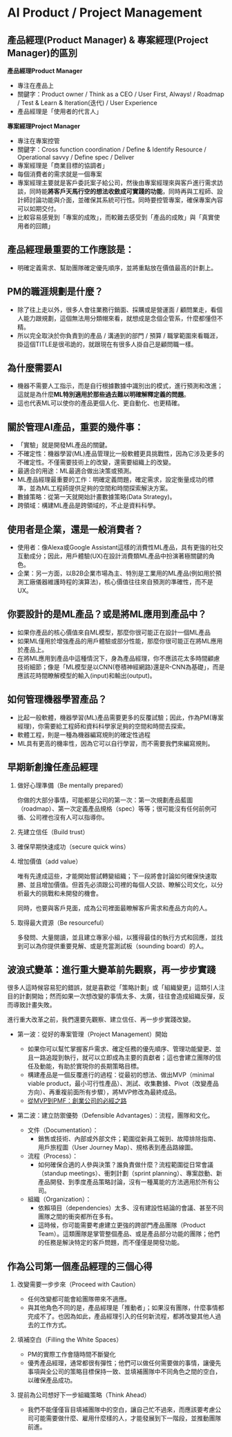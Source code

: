 # AI Product / Project Management

## 產品經理(Product Manager) & 專案經理(Project Manager)的區別
**產品經理Product Manager**
* 專注在產品上
* 關鍵字：Product owner / Think as a CEO / User First, Always! / Roadmap / Test & Learn & Iteration(迭代) / User Experience
* 產品經理是「使用者的代言人」

**專案經理Project Manager**
* 專注在專案控管
* 關鍵字：Cross function coordination / Define & Identify Resource / Operational savvy / Define spec / Deliver
* 專案經理是「商業目標的協調者」
* 每個消費者的需求就是一個專案
* 專案經理主要就是客戶委託案子給公司，然後由專案經理來與客戶進行需求訪談，同時能**將客戶天馬行空的想法收斂成可實踐的功能**，同時再與工程師、設計師討論功能與介面，並確保其系統可行性。同時要控管專案，確保專案內容可以如期交付。
* 比較容易感覺到「專案的成敗」，而較難去感受到「產品的成敗」與「真實使用者的回饋」

## 產品經理最重要的工作應該是：
* 明確定義需求、幫助團隊確定優先順序，並將重點放在價值最高的計劃上。


## PM的職涯規劃是什麼？
* 除了往上走以外，很多人會往業務行銷面、採購或是營運面 / 顧問業走，看個人能力跟規劃，這個無法用分類帽來看，就想成是念個企管系，什麼都懂但不精。
* 所以完全取決於你負責到的產品 / 溝通到的部門 / 預算 / 職掌範圍來看職涯，掛這個TITLE是很弔詭的，就跟現在有很多人掛自己是顧問職一樣。


## 為什麼需要AI
* 機器不需要人工指示，而是自行根據數據中識別出的模式，進行預測和改進；這就是為什麼**ML特別適用於那些過去難以明確解釋定義的問題**。
* 這也代表ML可以使你的產品更個人化、更自動化、也更精確。


## 關於管理AI產品，重要的幾件事：
* 「實驗」就是開發ML產品的關鍵。
* 不確定性：機器學習(ML)產品管理比一般軟體更具挑戰性，因為它涉及更多的不確定性。不僅需要技術上的改變，還需要組織上的改變。
* 最適合的用途：ML最適合做出決策或預測。
* ML產品經理最重要的工作：明確定義問題，確定需求，設定衡量成功的標準，並為ML工程師提供足夠的空間和時間探索解決方案。
* 數據策略：從第一天就開始計畫數據策略(Data Strategy)。
* 跨領域：構建ML產品是跨領域的，不止是資料科學。

## 使用者是企業，還是一般消費者？
* 使用者：像Alexa或Google Assistant這樣的消費性ML產品，具有更強的社交互動成分；因此，用戶體驗(UX)在設計消費類ML產品中扮演著極關鍵的角色。
* 企業：另一方面，以B2B企業市場為主、特別是工業用的ML產品(例如用於預測工廠儀器維護時程的演算法)，核心價值往往來自預測的準確性，而不是UX。


## 你要設計的是ML產品？或是將ML應用到產品中？
* 如果你產品的核心價值來自ML模型，那麼你很可能正在設計一個ML產品
* 如果ML僅用於增強產品的用戶體驗或部分性能，那麼你很可能正在將ML應用於產品上。
* 在將ML應用到產品中這種情況下，身為產品經理，你不應該花太多時間顧慮技術細節；像是「ML模型是以CNN(卷積神經網路)還是R-CNN為基礎」，而是應該花時間瞭解模型的輸入(input)和輸出(output)。


## 如何管理機器學習產品？
* 比起一般軟體，機器學習(ML)產品需要更多的反覆試驗；因此，作為PM(專案經理)，你需要給工程師和資料科學家足夠的空間和時間去探索。
* 軟體工程，則是一種為機器編寫規則的確定性過程
* ML具有更高的機率性，因為它可以自行學習，而不需要我們來編寫規則。

## 早期新創擔任產品經理
1. 做好心理準備（Be mentally prepared）

    你做的大部分事情，可能都是公司的第一次：第一次規劃產品藍圖（roadmap）、第一次定義產品規格（spec）等等；很可能沒有任何前例可循、公司裡也沒有人可以指導你。

1. 先建立信任（Build trust）
1. 確保早期快速成功（secure quick wins）
1. 增加價值（add value）

    唯有先達成這些，才能開始嘗試轉變組織；下一段將會討論如何確保快速取勝、並且增加價值。但首先必須跟公司裡的每個人交談、瞭解公司文化，以分析最大的挑戰和未開發的機會。

    同時，也要與客戶見面，成為公司裡面最瞭解客戶需求和產品方向的人。

1. 取得最大資源（Be resourceful）

    多發問、大量閱讀，並且建立專家小組，以獲得最佳的執行方式和回應，並找到可以為你提供重要見解、或是充當測試板（sounding board）的人。


## 波浪式變革：進行重大變革前先觀察，再一步步實踐
很多人這時候容易犯的錯誤，就是喜歡從「策略計劃」或「組織變更」這類引人注目的計劃開始；然而如果一次想改變的事情太多、太廣，往往會造成組織反彈，反而導致計畫失敗。

進行重大改革之前，我們還要先觀察、建立信任、再一步步實踐改變。

* 第一波：從好的專案管理（Project Management）開始
    
    * 如果你可以幫忙掌握客戶需求、確定任務的優先順序、管理功能變更、並且一路追蹤到執行，就可以立即成為主要的貢獻者；這也會建立團隊的信任及動能，有助於實現你的長期策略目標。
    * 構建產品是一個反覆進行的過程：從最初的想法、做出MVP（minimal viable product，最小可行性產品）、測試、收集數據、Pivot（改變產品方向）、再重複前面所有步驟），將MVP修改為最終成品。
    * [從MVP到PMF：創業公司的必經之路](https://tuna.press/?p=12863)

* 第二波：建立防禦優勢（Defensible Advantages）：流程，團隊和文化。

    * 文件（Documentation）：
        * 銷售或技術、內部或外部文件；範圍從新員工報到、故障排除指南、用戶旅程圖（User Journey Map）、規格表到產品路線圖。
    * 流程（Process）：
        * 如何確保合適的人參與決策？誰負責做什麼？流程範圍從日常會議（standup meetings）、衝刺計劃（sprint planning）、專案啟動、新產品開發、到季度產品策略討論，沒有一種萬能的方法適用於所有公司。
    * 組織（Organization）：
        * 依賴項目（dependencies）太多、沒有建設性結論的會議、甚至不同團隊之間的衝突都所在多有。
        * 這時候，你可能需要考慮建立更強的跨部門產品團隊（Product Team）。這類團隊是掌管整個產品、或是產品部分功能的團隊；他們的任務是解決特定的客戶問題，而不僅僅是開發功能。

## 作為公司第一個產品經理的三個心得
1. 改變需要一步步來（Proceed with Caution）
    * 任何改變都可能會給團隊帶來不適應。
    * 與其他角色不同的是，產品經理是「推動者」；如果沒有團隊，什麼事情都完成不了。也因為如此，產品經理引入的任何新流程，都將改變其他人過去的工作方式。

1. 填補空白（Filling the White Spaces）
    * PM的實際工作會隨時間不斷變化
    * 優秀產品經理，通常都很有彈性；他們可以做任何需要做的事情，讓優先事項與全公司的策略目標保持一致、並填補團隊中不同角色之間的空白，以確保產品成功。

1. 提前為公司想好下一步組織策略（Think Ahead）
    * 我們不能僅僅盲目填補團隊中的空白，讓自己忙不過來，而應該要考慮公司可能需要做什麼、雇用什麼樣的人，才能發展到下一階段，並推動團隊前進。


